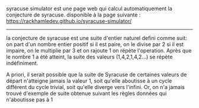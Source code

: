 syracuse simulator est une page web qui calcul automatiquement la conjecture de syracuse.
disponible à la page suivante :  https://rackhamledev.github.io/syracuse-simulator/

--------------------------
la conjecture de syracuse est une suite d'entier naturel defini comme suit:
on part d'un nombre entier positif
si il est paire, on le divise par 2
si il est impaire, on le multiplie par 3 et on rajoute 1
on répète l'operation.
Après que le nombre 1 a été atteint, la suite des valeurs (1,4,2,1,4,2…) se répète indéfiniment.

A priori, il serait possible que la suite de Syracuse de certaines valeurs de départ n'atteigne jamais la valeur 1, soit qu'elle aboutisse à un cycle différent du cycle trivial, soit qu'elle diverge vers l'infini. 
Or, on n'a jamais trouvé d'exemple de suite obtenue suivant les règles données qui n'aboutisse pas à 1
